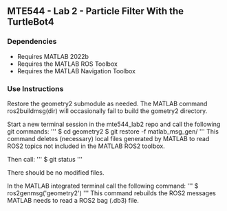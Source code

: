 ## MTE544 - Lab 2 - Particle Filter With the TurtleBot4 ##

### Dependencies ###

- Requires MATLAB 2022b
- Requires the MATLAB ROS Toolbox
- Requires the MATLAB Navigation Toolbox

### Use Instructions ###

Restore the geometry2 submodule as needed.  The MATLAB command ros2buildmsg(dir) will occasionally fail to build the gometry2 directory.  

Start a new terminal session in the mte544_lab2 repo and call the following git commands:
'''
$ cd geometry2
$ git restore -f matlab_msg_gen/
'''
This command deletes (necessary) local files generated by MATLAB to read ROS2 topics not included in the MATLAB ROS2 toolbox.

Then call:
'''
$ git status
'''

There should be no modified files.

In the MATLAB integrated terminal call the following command:
'''
$ ros2genmsg('geometry2')
'''
This command rebuilds the ROS2 messages MATLAB needs to read a ROS2 bag (.db3) file.
